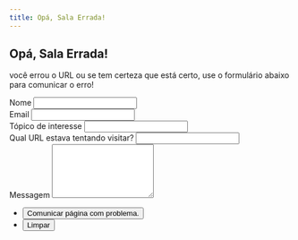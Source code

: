 ```yaml
---
title: Opá, Sala Errada!
---
```


## Opá, Sala Errada!

você errou o URL ou se tem certeza que está certo, use o formulário abaixo para comunicar o erro!

<section id="contact">
	<div class="inner">
		<section>
			<form action="https://formspree.io/mjvajjog" method="POST">
				<div class="field half first">
					<label for="name">Nome</label>
					<input type="text" name="name" id="name" />
				</div>
				<div class="field half">
					<label for="email">Email</label>
					<input type="text" name="_replyto" id="email" />
				</div>
				<div class="field">
					<label for="topic">Tópico de interesse</label>
					<input type="text" name="_topic" id="topic"/>
				</div>
				<div class="field">
					<label for="url">Qual URL estava tentando visitar?</label>
					<input type="text" name="url" id="url"/>
				</div>
				<div class="field">
					<label for="message">Messagem</label>
					<textarea name="message" id="message" rows="6"></textarea>
            </div>
				<div class="field">
					<input name="url404" id="url404" type="hidden"></input>
				</div>
				<ul class="actions">
					<li><input type="submit" value="Comunicar página com problema." class="special" /></li>
					<li><input type="reset" value="Limpar" /></li>
				</ul>
			</form>
			<script src="https://formspree.io/mjvajjog" defer></script>
			<script>
			  window.formbutton=window.formbutton||function(){(formbutton.q=formbutton.q||[]).push(arguments)};
			  formbutton("create", {action: "https://formspree.io/mjvajjog"})
			</script>
		</section>
	</div>
</section>